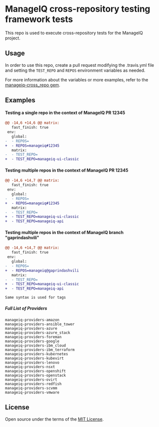 # ManageIQ cross-repository testing framework tests

This repo is used to execute cross-repository tests for the ManageIQ project.

## Usage

In order to use this repo, create a pull request modifying the .travis.yml file
and setting the `TEST_REPO` and `REPOS` environment variables as needed.

For more information about the variables or more examples, refer to the
[manageiq-cross_repo gem](https://github.com/ManageIQ/manageiq-cross_repo/blob/master/README.md).

## Examples

#### Testing a single repo in the context of ManageIQ PR 12345

```diff
@@ -14,6 +14,6 @@ matrix:
   fast_finish: true
 env:
   global:
-  - REPOS=
+  - REPOS=manageiq#12345
   matrix:
-  - TEST_REPO=
+  - TEST_REPO=manageiq-ui-classic
```

#### Testing multiple repos in the context of ManageIQ PR 12345

```diff
@@ -14,6 +14,7 @@ matrix:
   fast_finish: true
 env:
   global:
-  - REPOS=
+  - REPOS=manageiq#12345
   matrix:
-  - TEST_REPO=
+  - TEST_REPO=manageiq-ui-classic
+  - TEST_REPO=manageiq-api
```

#### Testing multiple repos in the context of ManageIQ branch "gaprindashvili"

```diff
@@ -14,6 +14,7 @@ matrix:
   fast_finish: true
 env:
   global:
-  - REPOS=
+  - REPOS=manageiq@gaprindashvili
   matrix:
-  - TEST_REPO=
+  - TEST_REPO=manageiq-ui-classic
+  - TEST_REPO=manageiq-api
```

`Same syntax is used for tags`

##### Full List of Providers
    manageiq-providers-amazon
    manageiq-providers-ansible_tower
    manageiq-providers-azure
    manageiq-providers-azure_stack
    manageiq-providers-foreman
    manageiq-providers-google
    manageiq-providers-ibm_cloud
    manageiq-providers-ibm_terraform
    manageiq-providers-kubernetes
    manageiq-providers-kubevirt
    manageiq-providers-lenovo
    manageiq-providers-nsxt
    manageiq-providers-openshift
    manageiq-providers-openstack
    manageiq-providers-ovirt
    manageiq-providers-redfish
    manageiq-providers-scvmm
    manageiq-providers-vmware

## License

Open source under the terms of the [MIT License](https://opensource.org/licenses/MIT).
